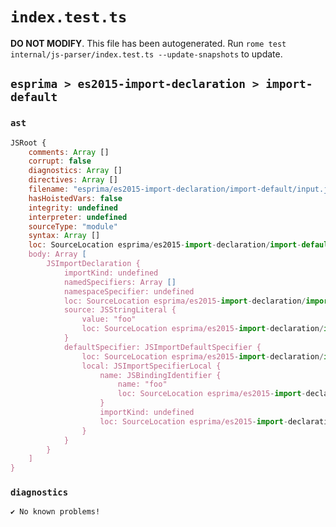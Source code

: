 # `index.test.ts`

**DO NOT MODIFY**. This file has been autogenerated. Run `rome test internal/js-parser/index.test.ts --update-snapshots` to update.

## `esprima > es2015-import-declaration > import-default`

### `ast`

```javascript
JSRoot {
	comments: Array []
	corrupt: false
	diagnostics: Array []
	directives: Array []
	filename: "esprima/es2015-import-declaration/import-default/input.js"
	hasHoistedVars: false
	integrity: undefined
	interpreter: undefined
	sourceType: "module"
	syntax: Array []
	loc: SourceLocation esprima/es2015-import-declaration/import-default/input.js 1:0-2:0
	body: Array [
		JSImportDeclaration {
			importKind: undefined
			namedSpecifiers: Array []
			namespaceSpecifier: undefined
			loc: SourceLocation esprima/es2015-import-declaration/import-default/input.js 1:0-1:22
			source: JSStringLiteral {
				value: "foo"
				loc: SourceLocation esprima/es2015-import-declaration/import-default/input.js 1:16-1:21
			}
			defaultSpecifier: JSImportDefaultSpecifier {
				loc: SourceLocation esprima/es2015-import-declaration/import-default/input.js 1:0-1:10
				local: JSImportSpecifierLocal {
					name: JSBindingIdentifier {
						name: "foo"
						loc: SourceLocation esprima/es2015-import-declaration/import-default/input.js 1:7-1:10 (foo)
					}
					importKind: undefined
					loc: SourceLocation esprima/es2015-import-declaration/import-default/input.js 1:7-1:10
				}
			}
		}
	]
}
```

### `diagnostics`

```
✔ No known problems!

```
